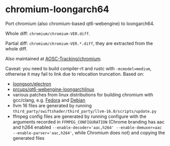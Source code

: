 # chromium-loongarch64

Port chromium (also chromium-based qt6-webengine) to loongarch64.

Whole diff: `chromium/chromium-VER.diff`.

Partial diff: `chromium/chromium-VER.*.diff`, they are extracted from the whole diff.

Also maintained at [AOSC-Tracking/chromium](https://github.com/AOSC-Tracking/chromium).

Caveat: you need to build compiler-rt and rustc with `-mcmodel=medium`, otherwise it may fail to link due to relocation truncation.
Based on:

- [loongson/electron](https://github.com/loongson/electron/)
- [prcups/qt6-webengine-loongarchlinux](https://github.com/prcups/qt6-webengine-loongarchlinux/)
- various patches from linux distributions for building chromium with gcc/clang, e.g. [Fedora](https://src.fedoraproject.org/rpms/chromium/tree/rawhide) and [Debian](https://salsa.debian.org/chromium-team/chromium/-/tree/master/debian/patches?ref_type=heads)
- llvm 16 files are generated by running `third_party/swiftshader/third_party/llvm-16.0/scripts/update.py`
- ffmpeg config files are generated by running configure with the arguments recorded in `FFMPEG_CONFIGURATION` (Chrome branding has aac and h264 enabled `--enable-decoder='aac,h264' --enable-demuxer=aac --enable-parser='aac,h264'`, while Chromium does not) and copying the generated files
